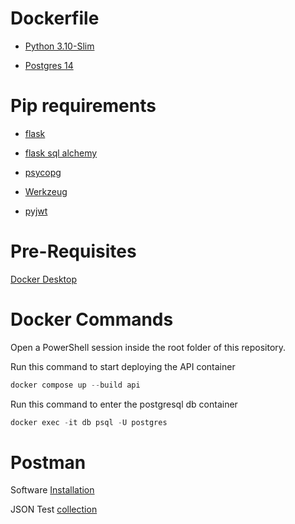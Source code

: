 # Dockerfile

- [Python 3.10-Slim](https://hub.docker.com/_/python)

- [Postgres 14](https://hub.docker.com/_/postgres)

# Pip requirements

- [flask](https://flask.palletsprojects.com/en/2.1.x/)

- [flask sql alchemy](https://flask-sqlalchemy.palletsprojects.com/en/2.x/)

- [psycopg](https://www.psycopg.org/docs/install.html)

- [Werkzeug](https://werkzeug.palletsprojects.com/en/2.1.x/installationWerkzeug)

- [pyjwt](https://pyjwt.readthedocs.io/en/stable/)

# Pre-Requisites

[Docker Desktop](https://docs.docker.com/desktop/)

# Docker Commands

Open a PowerShell session inside the root folder of this repository.

Run this command to start deploying the API container
```powershell
docker compose up --build api
```

Run this command to enter the postgresql db container
```powershell
docker exec -it db psql -U postgres
```

# Postman

Software [Installation](https://www.postman.com/downloads/)

JSON Test [collection](https://www.getpostman.com/collections/37c6351577b1f3e9d8d2)
